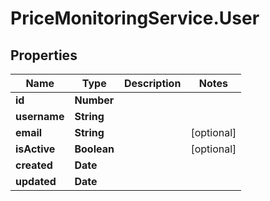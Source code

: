 # PriceMonitoringService.User

## Properties
Name | Type | Description | Notes
------------ | ------------- | ------------- | -------------
**id** | **Number** |  | 
**username** | **String** |  | 
**email** | **String** |  | [optional] 
**isActive** | **Boolean** |  | [optional] 
**created** | **Date** |  | 
**updated** | **Date** |  | 
